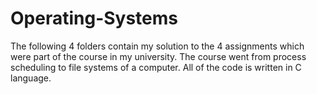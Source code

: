 # Operating-Systems
The following 4 folders contain my solution to the 4 assignments which were part of the course in my university. The course went from process scheduling to file systems of a computer. All of the code is written in C language.
